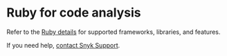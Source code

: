# Ruby for code analysis

Refer to the [Ruby details](./) for supported frameworks, libraries, and features.

If you need help, [contact Snyk Support](https://support.snyk.io).
